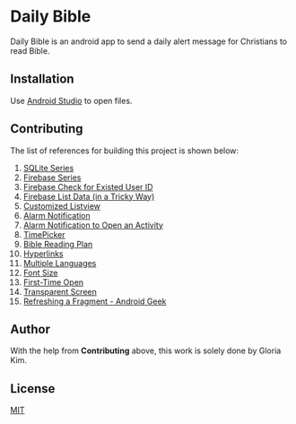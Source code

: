 # Daily Bible

Daily Bible is an android app to send a daily alert message for Christians to read Bible.

## Installation

Use [Android Studio](https://developer.android.com/studio/install) to open files.

## Contributing

The list of references for building this project is shown below:

1. [SQLite Series](https://www.youtube.com/watch?v=zTD6Zi7d9hc&list=PLgCYzUzKIBE8A8iKd3e84JxymFIORn_Lk)
2. [Firebase Series](https://www.youtube.com/watch?v=lnidtzL71ZA)
3. [Firebase Check for Existed User ID](https://stackoverflow.com/questions/47893328/checking-if-a-particular-value-exists-in-the-firebase-database)
4. [Firebase List Data (in a Tricky Way)](https://stackoverflow.com/questions/50987788/retrieving-a-firebase-string-array-to-an-array)
5. [Customized Listview](https://stackoverflow.com/questions/5563698/how-to-change-text-color-of-simple-list-item)
6. [Alarm Notification](https://codinginflow.com/tutorials/android/alarmmanager)
7. [Alarm Notification to Open an Activity](https://www.youtube.com/watch?v=j6kQ9gikU-A)
8. [TimePicker](https://www.tutlane.com/tutorial/android/android-timepicker-with-examples)
9. [Bible Reading Plan](https://www.biblestudytools.com/bible-reading-plan/)
10. [Hyperlinks](https://www.youtube.com/watch?v=aQIqQ2-lyO8)
11. [Multiple Languages](https://www.youtube.com/watch?v=zILw5eV9QBQ)
12. [Font Size](https://stackoverflow.com/questions/12704216/how-to-change-the-font-size-in-a-whole-application-programmatically-android#:~:text=you%20can%20scale%20to%20text,50%20would%20make%20it%20half.&text=Call%20setTextSize()%20on%20all,layout%20texts%20on%20the%20screen.)
13. [First-Time Open](https://stackoverflow.com/questions/19927199/android-instructions-when-open-the-application-at-first-time)
14. [Transparent Screen](https://stackoverflow.com/questions/2176922/how-do-i-create-a-transparent-activity-on-android)
15. [Refreshing a Fragment - Android Geek](https://stackoverflow.com/questions/44622311/how-can-i-call-onactivityresult-inside-fragment-and-how-it-work)

## Author

With the help from **Contributing** above, this work is solely done by Gloria Kim.

## License
[MIT](https://choosealicense.com/licenses/mit/)
